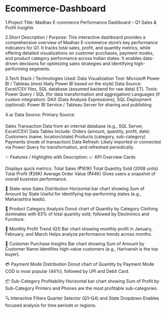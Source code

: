 # Ecommerce-Dashboard
1.Project Title:
Madhav E-commerce Performance Dashboard – Q1 Sales & Profit Insights

2.Short Description / Purpose:
This interactive dashboard provides a comprehensive overview of Madhav E-commerce store’s key performance indicators for Q1. It tracks total sales, profit, and quantity metrics, while offering detailed visualizations on customer purchases, payment modes, and product category performance across Indian states. It enables data-driven decisions for optimizing sales strategies and identifying high-performing segments.

3.Tech Stack / Technologies Used:
Data Visualization Tool: Microsoft Power BI / Tableau (most likely Power BI based on the style)
Data Source: Excel/CSV files, SQL database (assumed backend for raw data)
ETL Tools: Power Query / SQL (for data transformation and aggregation)
Languages (if custom integration): DAX (Data Analysis Expressions), SQL
Deployment (optional): Power BI Service / Tableau Server for sharing and publishing

4.📊 Data Source:
Primary Source:

Sales Transaction Data from an internal database (e.g., SQL Server, Excel/CSV)
Data Tables Include:
Orders (amount, quantity, profit, date)
Customers (name, location/state)
Products (category, sub-category)
Payments (mode of transaction)
Data Refresh: Likely imported or connected via Power Query for transformation, and refreshed periodically.

✨ Features / Highlights with Description:
📈 KPI Overview Cards

Displays quick metrics:
Total Sales (₹161K)
Total Quantity Sold (2008 units)
Total Profit (₹26K)
Average Order Value (₹44K)
Gives users a snapshot of overall business performance.

📍 State-wise Sales Distribution
Horizontal bar chart showing Sum of Amount by State
Useful for identifying top-performing states (e.g., Maharashtra leads).

🛒 Product Category Analysis
Donut chart of Quantity by Category
Clothing dominates with 63% of total quantity sold, followed by Electronics and Furniture.

📅 Monthly Profit Trend (Q1)
Bar chart showing monthly profit in January, February, and March
Helps analyze performance trends across months.

👤 Customer Purchase Insights
Bar chart showing Sum of Amount by Customer Name
Identifies high-value customers (e.g., Harivansh is the top buyer).

💳 Payment Mode Distribution
Donut chart of Quantity by Payment Mode
COD is most popular (44%), followed by UPI and Debit Card.

📦 Sub-Category Profitability
Horizontal bar chart showing Sum of Profit by Sub-Category
Printers and Phones are the most profitable sub-categories.

🔍 Interactive Filters
Quarter Selector (Q1–Q4) and State Dropdown
Enables focused analysis for time periods or regions.



